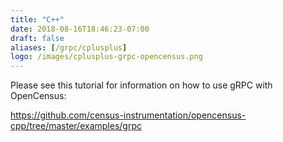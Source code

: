 ```yaml
---
title: "C++"
date: 2018-08-16T18:46:23-07:00
draft: false
aliases: [/grpc/cplusplus]
logo: /images/cplusplus-grpc-opencensus.png
---
```


Please see this tutorial for information on how to use gRPC with OpenCensus:

https://github.com/census-instrumentation/opencensus-cpp/tree/master/examples/grpc
